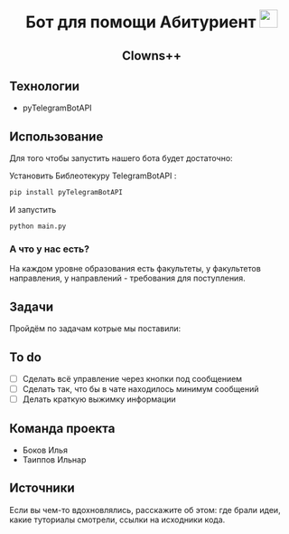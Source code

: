 
<h1 align="center">Бот для помощи Абитуриент <a ></a> 
<img src="https://github.com/blackcater/blackcater/raw/main/images/Hi.gif" height="32"/></h1>
<h2 align="center">Clowns++</h2>

## Технологии
- pyTelegramBotAPI

## Использование
Для того чтобы запустить нашего бота будет достаточно:

Установить Библеотекуpy TelegramBotAPI :
```python
pip install pyTelegramBotAPI
```

И запустить
```
python main.py
```
### А что у нас есть?
На каждом уровне образования есть факультеты, у факультетов направления, у направлений - требования для поступления.

## Задачи
Пройдём по задачам котрые мы поставили:
## To do
- [ ] Сделать всё управление через кнопки под сообщением
- [ ] Сделать так, что бы в чате находилось минимум сообщений
- [ ] Делать краткую выжимку информации

## Команда проекта

- Боков Илья
- Таиппов Ильнар

## Источники
Если вы чем-то вдохновлялись, расскажите об этом: где брали идеи, какие туториалы смотрели, ссылки на исходники кода. 
